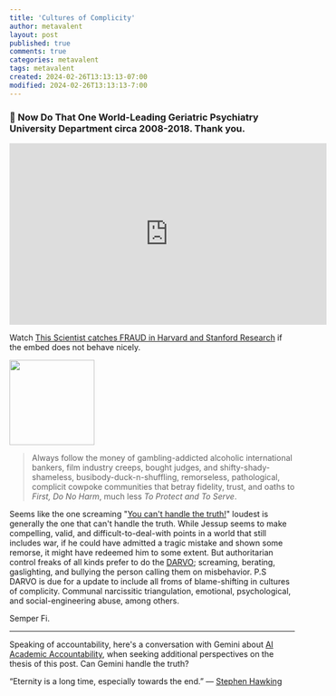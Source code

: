 ```yaml
---
title: 'Cultures of Complicity'
author: metavalent
layout: post
published: true
comments: true
categories: metavalent
tags: metavalent
created: 2024-02-26T13:13:13-07:00
modified: 2024-02-26T13:13:13-7:00
---
```


### 🙏 Now Do That One World-Leading Geriatric Psychiatry University Department circa 2008-2018. Thank you.

<!-- YouTube Player -->
<iframe id="ytplayer" type="text/html" class="center" width="560" height="320" src="https://www.youtube.com/embed/GeAPtIdb4Qs" frameborder="0"></iframe>

Watch [This Scientist catches FRAUD in Harvard and Stanford Research](https://youtu.be/GeAPtIdb4Qs) if the embed does not behave nicely.

<img src="https://metavalent.com/assets/images/Cultural.Complicity.png" width="150" height="150">

> Always follow the money of gambling-addicted alcoholic international bankers, film industry creeps, bought judges, and shifty-shady-shameless, busibody-duck-n-shuffling, remorseless, pathological, complicit cowpoke communities that betray fidelity, trust, and oaths to *First, Do No Harm*, much less *To Protect and To Serve*.

Seems like the one screaming "[You can't handle the truth!](https://youtu.be/9FnO3igOkOk)" loudest is generally the one that can't handle the truth. While Jessup seems to make compelling, valid, and difficult-to-deal-with points in a world that still includes war, if he could have admitted a tragic mistake and shown some remorse, it might have redeemed him to some extent. But authoritarian control freaks of all kinds prefer to do the [DARVO](https://gender.stanford.edu/news/youve-been-darvoed-and-you-dont-even-know-it); screaming, berating, gaslighting, and bullying the person calling them on misbehavior. P.S DARVO is due for a update to include all froms of blame-shifting in cultures of complicity. Communal narcissitic triangulation, emotional, psychological, and social-engineering abuse, among others.

Semper Fi.

---
Speaking of accountability, here's a conversation with Gemini about [AI Academic Accountability](https://metavalent.com/metavalent/2024/02/26/13-13-13-AI-Academic-Accountability.html), when seeking additional perspectives on the thesis of this post. Can Gemini handle the truth?

“Eternity is a long time, especially towards the end.” &mdash; [Stephen Hawking](https://www.goodreads.com/quotes/508757-eternity-is-a-long-time-especially-towards-the-end)
